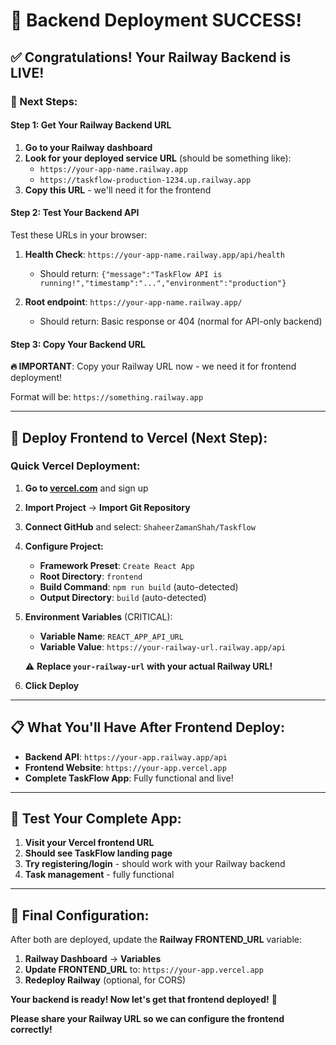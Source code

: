 # 🎉 Backend Deployment SUCCESS!

## ✅ **Congratulations! Your Railway Backend is LIVE!**

### **🎯 Next Steps:**

#### **Step 1: Get Your Railway Backend URL**
1. **Go to your Railway dashboard**
2. **Look for your deployed service URL** (should be something like):
   - `https://your-app-name.railway.app`
   - `https://taskflow-production-1234.up.railway.app`
3. **Copy this URL** - we'll need it for the frontend

#### **Step 2: Test Your Backend API**
Test these URLs in your browser:

1. **Health Check**: `https://your-app-name.railway.app/api/health`
   - Should return: `{"message":"TaskFlow API is running!","timestamp":"...","environment":"production"}`

2. **Root endpoint**: `https://your-app-name.railway.app/`
   - Should return: Basic response or 404 (normal for API-only backend)

#### **Step 3: Copy Your Backend URL**
**🔥 IMPORTANT**: Copy your Railway URL now - we need it for frontend deployment!

Format will be: `https://something.railway.app`

---

## 🚀 **Deploy Frontend to Vercel (Next Step):**

### **Quick Vercel Deployment:**
1. **Go to [vercel.com](https://vercel.com)** and sign up
2. **Import Project** → **Import Git Repository**
3. **Connect GitHub** and select: `ShaheerZamanShah/Taskflow`
4. **Configure Project:**
   - **Framework Preset**: `Create React App`
   - **Root Directory**: `frontend`
   - **Build Command**: `npm run build` (auto-detected)
   - **Output Directory**: `build` (auto-detected)

5. **Environment Variables** (CRITICAL):
   - **Variable Name**: `REACT_APP_API_URL`
   - **Variable Value**: `https://your-railway-url.railway.app/api`
   
   ⚠️ **Replace `your-railway-url` with your actual Railway URL!**

6. **Click Deploy**

---

## 📋 **What You'll Have After Frontend Deploy:**

- **Backend API**: `https://your-app.railway.app/api`
- **Frontend Website**: `https://your-app.vercel.app`
- **Complete TaskFlow App**: Fully functional and live!

---

## 🎯 **Test Your Complete App:**

1. **Visit your Vercel frontend URL**
2. **Should see TaskFlow landing page**
3. **Try registering/login** - should work with your Railway backend
4. **Task management** - fully functional

---

## 🔧 **Final Configuration:**

After both are deployed, update the **Railway FRONTEND_URL** variable:
1. **Railway Dashboard** → **Variables**
2. **Update FRONTEND_URL** to: `https://your-app.vercel.app`
3. **Redeploy Railway** (optional, for CORS)

**Your backend is ready! Now let's get that frontend deployed!** 🚀

**Please share your Railway URL so we can configure the frontend correctly!**
